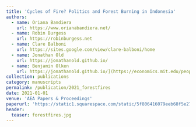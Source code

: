 ```yaml
---
title: 'Cycles of Fire? Politics and Forest Burning in Indonesia'
authors:
  - name: Oriana Bandiera
    url: https://www.orianabandiera.net/
  - name: Robin Burgess
    url: https://robinburgess.net
  - name: Clare Balboni
    url: https://sites.google.com/view/clare-balboni/home
  - name: Jonathan Old
    url: https://jonathanold.github.io/
  - name: Benjamin Olken
    url: https://jonathanold.github.io/](https://economics.mit.edu/people/faculty/benjamin-olken
collection: publications
category: manuscripts
permalink: /publication/2021_forestfires
date: 2021-01-01
venue: 'AEA Papers & Proceedings'
paperurl: 'https://static1.squarespace.com/static/5f806416079eeb68f5e277b1/t/6153a8e13834e25ad6d127b4/1632872674472/Balboni_etal_2021_Cycles-of-Fire-Politics-and-Forest-Burning-in-Indonesia.pdf'
header:
  teaser: forestfires.jpg
---
```

